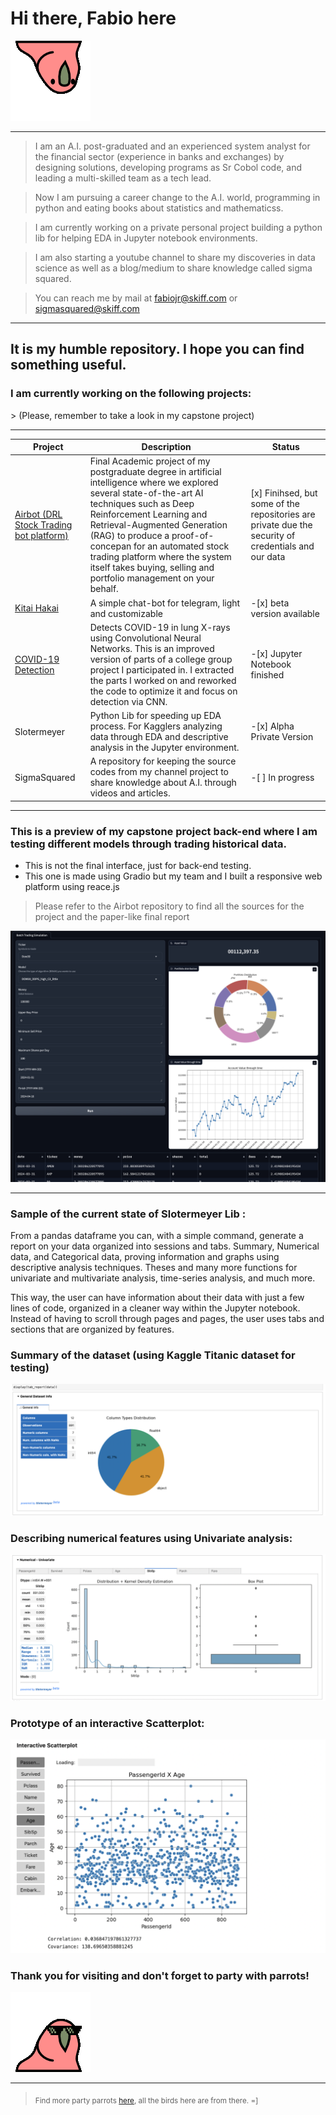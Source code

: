 # Hi there, Fabio here 
![party parrot](aussieparrot.gif)


<hr>

> I am an A.I. post-graduated and an experienced system analyst for the financial sector (experience in banks and exchanges) by designing solutions, developing programs as Sr Cobol code, and leading a multi-skilled team as a tech lead.

> Now  I am pursuing a career change to the A.I. world, programming in python and eating books about statistics and mathematicss.

> I am currently working on a private personal project building a python lib for helping EDA in Jupyter notebook environments.
  
> I am also starting a youtube channel to share my discoveries in data science as well as a blog/medium to share knowledge called sigma squared.

> You can reach me by mail at fabiojr@skiff.com or sigmasquared@skiff.com

<hr>

<h2> It is my humble repository. I  hope you can find something useful.</h2>

<h3> I am currently working on the following projects:</h3>
> (Please, remember to take a look in my capstone project)

<hr>

| Project | Description | Status |
|------|-------|-------|
|[Airbot (DRL Stock Trading bot platform)](https://github.com/FabioD-Junior/airbot)|Final Academic project of my postgraduate degree in artificial intelligence where we explored several state-of-the-art AI techniques such as Deep Reinforcement Learning and Retrieval-Augmented Generation (RAG) to produce a proof-of-concepan for an automated stock trading platform where the system itself takes buying, selling and portfolio management on your behalf.|[x] Finihsed, but some of the repositories are private due the security of credentials and our data|
| [Kitai Hakai](https://github.com/FabioD-Junior/Kitai)  | A simple chat-bot for telegram, light and customizable | -[x] beta version available
| [COVID-19 Detection](https://github.com/FabioD-Junior/Covid-19-CNN)  | Detects COVID-19 in lung X-rays using Convolutional Neural Networks. This is an improved version of parts of a college group project I participated in. I extracted the parts I worked on and reworked the code to optimize it and focus on detection via CNN. | -[x] Jupyter Notebook finished
| Slotermeyer  | Python Lib for speeding up EDA process. For Kagglers analyzing data through EDA and descriptive analysis in the Jupyter environment.    |-[x] Alpha Private Version |
| SigmaSquared | A repository for keeping the source codes from my channel project to share knowledge about A.I. through videos and articles. | -[ ] In progress|

<hr>

<h3>  This is a preview of my capstone project back-end where I am testing different models through trading historical data.</h3>

- This is not the final interface, just for back-end testing.
- This one is made using Gradio but my team and I built a  responsive web platform using reace.js 
>  Please refer to the Airbot repository to find all the sources for the project and the paper-like final report

![brainSimulator](simulator.png)

<hr>

<h3> Sample of the current state of Slotermeyer Lib :</h3>
From a pandas dataframe you can, with a simple command, generate a report on your data organized into sessions and tabs.
Summary, Numerical data, and Categorical data, proving information and graphs using descriptive analysis techniques.
Theses and many more functions for univariate and multivariate analysis, time-series analysis, and much more.

This way, the user can have information about their data with just a few lines of code, organized in a cleaner way within the Jupyter notebook.
Instead of having to scroll through pages and pages, the user uses tabs and sections that are organized by features.

<h3>Summary of the dataset (using Kaggle Titanic dataset for testing)</h3>

![Slotermeyer_summary](Slotermeyer_summary.png)

<h3> Describing numerical features using Univariate analysis:</h3>

![Slotermeyer_numeric_features](Slotermeyer_numeric_features.png)

<h3>Prototype of an interactive Scatterplot:</h3>

![Slotermeyer_interactive_scatterplot](Slotermeyer_interactive_scatterplot.png)



<h3>Thank you for visiting and don't forget to party with parrots!</h3>

![party parrot](partyparrot.gif)

<hr>

 > <sub> Find more party parrots [here](https://cultofthepartyparrot.com/), all the birds here are from there. =] </sub> 
<!--
**FabioD-Junior/FabioD-Junior** is a ✨ _special_ ✨ repository because its `README.md` (this file) appears on your GitHub profile.

Here are some ideas to get you started:

- 🔭 I’m currently working on ...
- 🌱 I’m currently learning ...
- 👯 I’m looking to collaborate on ...
- 🤔 I’m looking for help with ...
- 💬 Ask me about ...
- 📫 How to reach me: ...
- 😄 Pronouns: ...
- ⚡ Fun fact: ...
-->
